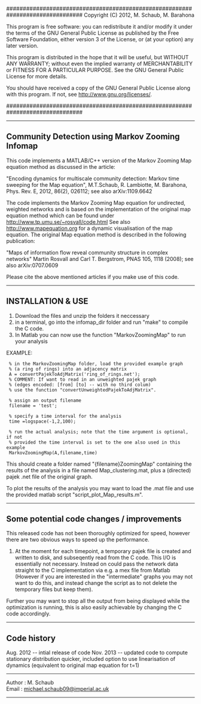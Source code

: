 ###############################################################################
Copyright (C) 2012, M. Schaub, M. Barahona

This program is free software: you can redistribute it and/or modify
it under the terms of the GNU General Public License as published by
the Free Software Foundation, either version 3 of the License, or
(at your option) any later version.

This program is distributed in the hope that it will be useful,
but WITHOUT ANY WARRANTY; without even the implied warranty of
MERCHANTABILITY or FITNESS FOR A PARTICULAR PURPOSE.  See the
GNU General Public License for more details.

You should have received a copy of the GNU General Public License
along with this program. If not, see <http://www.gnu.org/licenses/>.

###############################################################################

-----------------------------------------------------------------------------
Community Detection using Markov Zooming Infomap
-----------------------------------------------------------------------------

This code implements a MATLAB/C++ version of the Markov Zooming Map equation 
method as discussed in the article:

"Encoding dynamics for multiscale community detection: Markov time sweeping for 
the Map equation", M.T.Schaub, R. Lambiotte, M. Barahona, Phys. Rev. E, 2012, 
86(2), 026112; see also arXiv:1109.6642

The code implements the Markov Zooming Map equation for undirected, weighted networks 
and is based on the implementation of the original map equation method
which can be found under http://www.tp.umu.se/~rosvall/code.html
See also http://www.mapequation.org for a dynamic visualisation of the map 
equation. The original Map equation method is described in the following 
publication:

"Maps of information flow reveal community structure in complex networks"
Martin Rosvall and Carl T. Bergstrom, PNAS 105, 1118 (2008); 
see also arXiv:0707.0609

Please cite the above mentioned articles if you make use of this code.

-----------------------------------------------------------------------------
INSTALLATION & USE
-----------------------------------------------------------------------------
1. Download the files and unzip the folders it neccessary
2. in a terminal, go into the infomap_dir folder and run "make" to compile 
   the C code.
3. In Matlab you can now use the function "MarkovZoomingMap" to run your 
   analysis

EXAMPLE:

     % in the MarkovZoomingMap folder, load the provided example graph 
     % (a ring of rings) into an adjacency matrix
     A = convertPajekToAdjMatrix('ring_of_rings.net');
     % COMMENT: If want to read in an unweighted pajek graph 
     % (edges encoded: [from] [to] -- with no third colum)
     % use the function "convertUnweightedPajekToAdjMatrix".
     
     % assign an output filename
     filename = 'test';

     % specify a time interval for the analysis
     time =logspace(-1,2,100);

     % run the actual analysis; note that the time argument is optional, if not
     % provided the time interval is set to the one also used in this example
     MarkovZoomingMap(A,filename,time)

This should create a folder named "{filename}ZoomingMap" containing the results
of the analysis in a file named Map_clustering.mat, plus a (directed) pajek .net
file of the original graph.

To plot the results of the analysis you may want to load the .mat file and use 
the provided matlab script "script_plot_Map_results.m".

-----------------------------------------------------------------------------
Some potential code changes / improvements
-----------------------------------------------------------------------------
This released code has not been thoroughly optimized for speed, however there
are two obvious ways to speed up the performance.

1) At the moment for each timepoint, a temporary pajek file is created and 
written to disk, and subseqently read from the C code. This I/O is essentially
not necessary. Instead on could pass the network data straight to the C 
implementation via e.g. a mex file from Matlab (However if you are interested 
in the "intermediate" graphs you may not want to do this, and instead change 
the script as to not delete the temporary files but keep them).

Further you may want to stop all the output from being displayed while the 
optimization is running, this is also easily achievable by changing the C code
accordingly.

-----------------------------------------------------------------------------
Code history
-----------------------------------------------------------------------------
Aug. 2012 -- intial release of code
Nov. 2013 -- updated code to compute stationary distribution quicker,
             included option to use linearisation of dynamics (equivalent to 
             original map equation for t=1)


- - - - - - - - - - - - - - - - - - - - - - - - - - - - - - - - - - - - - - -
Author   : M. Schaub  
Email    : michael.schaub09@imperial.ac.uk 
- - - - - - - - - - - - - - - - - - - - - - - - - - - - - - - - - - - - - - -
